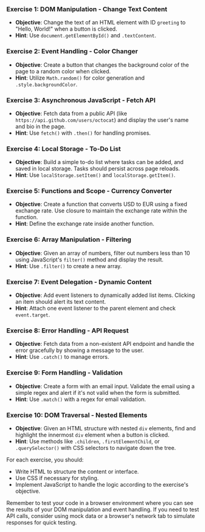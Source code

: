 ### Exercise 1: DOM Manipulation - Change Text Content
- **Objective**: Change the text of an HTML element with ID `greeting` to "Hello, World!" when a button is clicked.
- **Hint**: Use `document.getElementById()` and `.textContent`.

### Exercise 2: Event Handling - Color Changer
- **Objective**: Create a button that changes the background color of the page to a random color when clicked.
- **Hint**: Utilize `Math.random()` for color generation and `.style.backgroundColor`.

### Exercise 3: Asynchronous JavaScript - Fetch API
- **Objective**: Fetch data from a public API (like `https://api.github.com/users/octocat`) and display the user's name and bio in the page.
- **Hint**: Use `fetch()` with `.then()` for handling promises.

### Exercise 4: Local Storage - To-Do List
- **Objective**: Build a simple to-do list where tasks can be added, and saved in local storage. Tasks should persist across page reloads.
- **Hint**: Use `localStorage.setItem()` and `localStorage.getItem()`.

### Exercise 5: Functions and Scope - Currency Converter
- **Objective**: Create a function that converts USD to EUR using a fixed exchange rate. Use closure to maintain the exchange rate within the function.
- **Hint**: Define the exchange rate inside another function.

### Exercise 6: Array Manipulation - Filtering
- **Objective**: Given an array of numbers, filter out numbers less than 10 using JavaScript's `filter()` method and display the result.
- **Hint**: Use `.filter()` to create a new array.

### Exercise 7: Event Delegation - Dynamic Content
- **Objective**: Add event listeners to dynamically added list items. Clicking an item should alert its text content.
- **Hint**: Attach one event listener to the parent element and check `event.target`.

### Exercise 8: Error Handling - API Request
- **Objective**: Fetch data from a non-existent API endpoint and handle the error gracefully by showing a message to the user.
- **Hint**: Use `.catch()` to manage errors.

### Exercise 9: Form Handling - Validation
- **Objective**: Create a form with an email input. Validate the email using a simple regex and alert if it's not valid when the form is submitted.
- **Hint**: Use `.match()` with a regex for email validation.

### Exercise 10: DOM Traversal - Nested Elements
- **Objective**: Given an HTML structure with nested `div` elements, find and highlight the innermost `div` element when a button is clicked.
- **Hint**: Use methods like `.children`, `.firstElementChild`, or `.querySelector()` with CSS selectors to navigate down the tree.

For each exercise, you should:

- Write HTML to structure the content or interface.
- Use CSS if necessary for styling.
- Implement JavaScript to handle the logic according to the exercise's objective.

Remember to test your code in a browser environment where you can see the results of your DOM manipulation and event handling. If you need to test API calls, consider using mock data or a browser's network tab to simulate responses for quick testing.